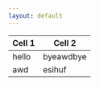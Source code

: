 ```yaml
---
layout: default
---
```

Cell 1 | Cell 2
-------------------------|-------------------------------
hello | byeawdbye
awd | esihuf
